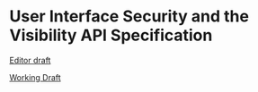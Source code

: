 
# User Interface Security and the Visibility API Specification

[Editor draft](https://w3c.github.io/webappsec-uisecurity/)

[Working Draft](https://www.w3.org/TR/UISecurity/)

